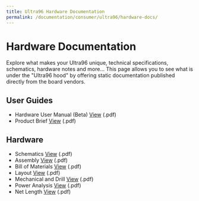 ```yaml
---
title: Ultra96 Hardware Documentation
permalink: /documentation/consumer/ultra96/hardware-docs/
---
```


# Hardware Documentation

Explore what makes your Ultra96 unique, technical specifications, schematics, hardware notes and more... This page allows you to see what is under the "Ultra96 hood" by offering static documentation published directly from the board vendors.

## User Guides

- Hardware User Manual (Beta) [View](http://www.zedboard.org/sites/default/files/documentations/Ultra96-HW-User-Guide-rev-1-0-V0_9_preliminary.pdf) (.pdf)
- Product Brief [View](http://www.zedboard.org/sites/default/files/product_briefs/5354-pb-ultra96-v2g.pdf) (.pdf)

## Hardware

- Schematics [View](/documentation/consumer/ultra96/hardware-docs/files/ultra96-schematics.pdf) (.pdf)
- Assembly [View](http://www.zedboard.org/sites/default/files/documentations/AES-ULTRA96-G%20assembly%20180315.pdf) (.pdf)
- Bill of Materials [View](http://www.zedboard.org/sites/default/files/documentations/AES-ULTRA96-G%20BOM%20REV%201%20180315.pdf) (.pdf)
- Layout [View](http://www.zedboard.org/sites/default/files/documentations/AES-ULTRA96-G%20layout%20180315.pdf) (.pdf)
- Mechanical and Drill [View](http://www.zedboard.org/sites/default/files/documentations/AES-ULTRA96-G%20Mechanical%20and%20Drill%20180315.pdf) (.pdf)
- Power Analysis [View](http://www.zedboard.org/sites/default/files/documentations/Ultra96_XPE_2016_4.zip) (.pdf)
- Net Length [View](http://www.zedboard.org/sites/default/files/documentations/AES-ULTRA96-G%20net%20length%20180315.txt) (.pdf)
